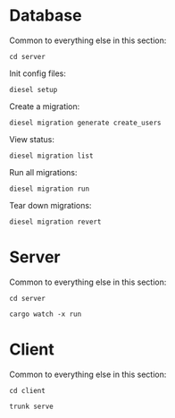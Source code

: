 # Database

Common to everything else in this section:
```
cd server
```

Init config files:
```
diesel setup
```

Create a migration:
```
diesel migration generate create_users
```

View status:
```
diesel migration list
```

Run all migrations:
```
diesel migration run
```

Tear down migrations:
```
diesel migration revert
```

# Server

Common to everything else in this section:
```
cd server
```

```
cargo watch -x run
```

# Client

Common to everything else in this section:
```
cd client
```

```
trunk serve
```